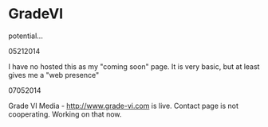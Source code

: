 GradeVI
=======

potential...

05212014

I have no hosted this as my "coming soon" page. It is very basic, but at least gives me a "web presence"

07052014

Grade VI Media - http://www.grade-vi.com is live.
Contact page is not cooperating. Working on that now.

